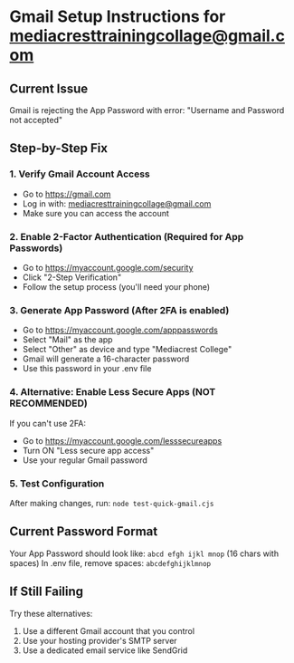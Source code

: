 # Gmail Setup Instructions for mediacresttrainingcollage@gmail.com

## Current Issue

Gmail is rejecting the App Password with error: "Username and Password not accepted"

## Step-by-Step Fix

### 1. Verify Gmail Account Access

- Go to https://gmail.com
- Log in with: mediacresttrainingcollage@gmail.com
- Make sure you can access the account

### 2. Enable 2-Factor Authentication (Required for App Passwords)

- Go to https://myaccount.google.com/security
- Click "2-Step Verification"
- Follow the setup process (you'll need your phone)

### 3. Generate App Password (After 2FA is enabled)

- Go to https://myaccount.google.com/apppasswords
- Select "Mail" as the app
- Select "Other" as device and type "Mediacrest College"
- Gmail will generate a 16-character password
- Use this password in your .env file

### 4. Alternative: Enable Less Secure Apps (NOT RECOMMENDED)

If you can't use 2FA:

- Go to https://myaccount.google.com/lesssecureapps
- Turn ON "Less secure app access"
- Use your regular Gmail password

### 5. Test Configuration

After making changes, run: `node test-quick-gmail.cjs`

## Current Password Format

Your App Password should look like: `abcd efgh ijkl mnop` (16 chars with spaces)
In .env file, remove spaces: `abcdefghijklmnop`

## If Still Failing

Try these alternatives:

1. Use a different Gmail account that you control
2. Use your hosting provider's SMTP server
3. Use a dedicated email service like SendGrid
